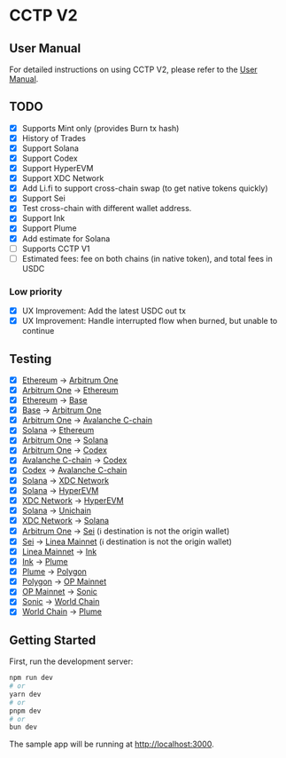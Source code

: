 # CCTP V2

## User Manual

For detailed instructions on using CCTP V2, please refer to the [User Manual](./USER_MANUAL.md).

## TODO

- [x] Supports Mint only (provides Burn tx hash)
- [x] History of Trades
- [x] Support Solana
- [x] Support Codex
- [x] Support HyperEVM
- [x] Support XDC Network
- [x] Add Li.fi to support cross-chain swap (to get native tokens quickly)
- [x] Support Sei
- [x] Test cross-chain with different wallet address.
- [x] Support Ink
- [x] Support Plume
- [x] Add estimate for Solana
- [ ] Supports CCTP V1
- [ ] Estimated fees: fee on both chains (in native token), and total fees in USDC

### Low priority

- [x] UX Improvement: Add the latest USDC out tx
- [x] UX Improvement: Handle interrupted flow when burned, but unable to continue

## Testing

- [x] [Ethereum](https://etherscan.io/tx/0x5e50464610d278bca8a964dfda03044748742604bff8d440a5270eb738a36aee) -> [Arbitrum One](https://arbiscan.io/tx/0x525bb17796a80c097df764064ce0059ec3e68f10792958a2527a623083cfc711)
- [x] [Arbitrum One](https://arbiscan.io/tx/0x0015acffe6f8e0c120bf56bdbd3a064ffdcad05ee731ad1a8b7b76c50cd862f4) -> [Ethereum](https://etherscan.io/tx/0x5b5d7509b8f9516759151028f7c2de1fb5ef475b2275d178e7eef08234d12625)
- [x] [Ethereum](https://etherscan.io/tx/0x6cb313683dbbb7ee60c92835143b9fb5eaf4a3ea7752025ea06e434c2d862154) -> [Base](https://basescan.org/tx/0x81d8574a2f15cbf8f81474ecd65d2a8b0c20f780dada74029717aac6057ada71)
- [x] [Base](https://etherscan.io/tx/0x96e82897a1e647912f22d694af2eb199771a665f285e2fc206b309446d822222) -> [Arbitrum One](https://arbiscan.io/tx/0x33e15db11a09f085e2e4edd4a30dd0070be263e333b02255a9e5d6621f3573e0)
- [x] [Arbitrum One](https://arbiscan.io/tx/0xe8d4963b303bcf013db1ca25a2b477a4e1e918c22a6b7beb67bc616e2a2ed331) -> [Avalanche C-chain](https://snowtrace.io/tx/0x691ece42a5a2c5f3abd14432566e953f8a698f93f2284229a7ffd1aa4f925538)
- [x] [Solana](https://solscan.io/tx/4R2towhLBA1ZeHrF91on42Zbbk4tVpG17Rs84dNKmtnJCSAFNNEFsyGFS4qFyuDvPiKDCTjKQ3Xf31s1gReacbK9) -> [Ethereum](https://etherscan.io/tx/0xc75c86866dcdaf036dc0c29cdc7a75f426d5883e483a778950275b8f09efbaee)
- [x] [Arbitrum One](https://arbiscan.io/tx/0xf268391db5671d5bc43c6c69d91cfe5b51dbb6583a78796e63493bccd6b80592) -> [Solana](https://solscan.io/tx/598Ateqej7eWpR9ndrdnbVY6ZSZWVoZqKSuLiVbjVhYsLnyUfwDcZA3tpMegMdeS9fnyH672PhTDuZi5QERhoHnc)
- [x] [Arbitrum One](https://arbiscan.io/tx/0xf08969b1e5b8df967f9495503b062bb0ca9bda210ed0e2d42c7fbd09156112bd) -> [Codex](https://explorer.codex.xyz/tx/0xf6a37dc84e2aeb286dc5c970d0ece7e4ecccc95c87cbbaf9b96c57cf5102929f)
- [x] [Avalanche C-chain](https://snowtrace.io/tx/0xfbae678dfd381dbc9073fda845227ef502f6819e99f8f431cdafe1534cd3b5a1) -> [Codex](https://explorer.codex.xyz/tx/0x76d2073a4852690dc7e6a08b9173b9bdc20414baaee215fa594624d5c1183088)
- [x] [Codex](https://explorer.codex.xyz/tx/0xbcacf0758cf52e24cf746bbb073b978cbdc7f5cc63fe2d65fe827a4626e5d3b9) -> [Avalanche C-chain](https://snowtrace.io/tx/0x00fa4f035d74435d9e4f90b6c1db9c7e81987555f98bcafef05f3578f407c086?chainid=43114)
- [x] [Solana](https://solscan.io/tx/3EKm4mPv9f5wXRHRgd6FmnJTsVFw3PuDz59Up7mcUJyAiyP1n5B4G27Z6u6dZrEbPZSMN28p8AmJLp6ikkBaWSiU) -> [XDC Network](https://xdcscan.com/tx/0xdcb5b531af46f787ae430c5e2b5b2f178e6b2e044df41c4c8d40be20445a6f96)
- [x] [Solana](https://solscan.io/tx/4d7WvDktAksFjCuVpx5SL7jX6Kq84G3kMN58S8AL1TPygXk19EAkAhcGwyF17NYw3yJ8JSLozLWiuUxVN33D6vX2) -> [HyperEVM](https://www.hyperscan.com//tx/0xb229422a308de76b19eb7148148d0fb4633be407217167fe0eba4574b39850e0)
- [x] [XDC Network](https://xdcscan.com/tx/0x721aa0cd02815c87abacac3700c538226bc5d9da239e96f96cda2ab0f7ea2e82) -> [HyperEVM](https://www.hyperscan.com//tx/0xf363dec94c706c24d3b08825e745c217ecbb628721c11019e723ee1cf01db875)
- [x] [Solana](https://solscan.io/tx/2LNqjhz67tKfg2oajTx7q3T2HvJHyFSyE7r62fMPBGzjUewQ32zhe2AD7fEArgedhD6gtuarW9zU2VMXLcr75E6r) -> [Unichain](https://uniscan.xyz/tx/0x88315ec25cdc0e10624e72e4132b79bf0ada4f957d2fad838b4cd44a14a4baea)
- [x] [XDC Network](https://xdcscan.com/tx/0x571e10241a8384e6f1537b71969c70a89dd99d23882b408e53da647b77848f81) -> [Solana](https://solscan.io/tx/3FNj1nsDFWRThkQ4JVvKrwasdd5V8YJ7aj6aV1ynQYHNJNxdkg5xS4qsJWwFf6XfUEVmyyM2P2NZVic5bdnRSKNy)
- [x] [Arbitrum One](https://arbiscan.io/tx/0xd0f49e0d13193fb91ee2c9ab5a42c71519dc1b3a84363e213f1b5f2934c51832) -> [Sei](https://seitrace.com/tx/0x3bf6ebe47e0635ede868806a2c94144ab2606d847235552ddf9b7760cf3db277) (ℹ️ destination is not the origin wallet)
- [x] [Sei](https://seitrace.com/tx/0x6ce19819699db1090b3502eed01244a506b1207fc55a6be8fb440c6e1fa011fc) -> [Linea Mainnet](https://lineascan.build/tx/0x88415f5b49f2f4c213cfd50afbd296bb028fb8880df1688d015f967a59a60e39) (ℹ️ destination is not the origin wallet)
- [x] [Linea Mainnet](https://lineascan.build/tx/0x80256167ff7193c49009e7ab4af27046a8ea5082f2d285546013fd42d0010631) -> [Ink](https://explorer.inkonchain.com/tx/0xf781960389401cc26defe3fcee4f06c3c938161a9db949fa3cef904b8ceea689)
- [x] [Ink](https://explorer.inkonchain.com/tx/0x433d5a46efc2944216dba70376e835fcd7d0a99f3b8a9cf52a865a3558bb13b8) -> [Plume](https://explorer.plume.org/tx/0xa8290d1e42c1ee2a4cec703de631ba969c553a5939ccbfb2ce9faa874f0507db)
- [x] [Plume](https://explorer.plume.org/tx/0xfe23bb1702943114b3ac56def5139aa85475ce57d78f82ff571c01f4040633ca) -> [Polygon](https://polygonscan.com/tx/0x3f3e3f2d36691d73b8c40cabe67e629c23f3fed4f5e01e08d4237cfd5f5664ff)
- [x] [Polygon](https://polygonscan.com/tx/0x3e21a0f71aa8d3a2ecc2434c7b643ce1f3f2eac4d1190d11a6c9ca026fb1877a) -> [OP Mainnet](https://optimistic.etherscan.io/tx/0x3b7cc5be8087a1334b5245b4b0068a03e9cf5d78cd5e99c5b6ab04d48f145651)
- [x] [OP Mainnet](https://optimistic.etherscan.io/tx/0x36510afdf1c06fdda0f3b44bafd2772d11a195f94a65eb09b34954ff01a05c12) -> [Sonic](https://sonicscan.org/tx/0xfbc76033021cd8f5223c7a3eaad63577c95e16f71cbce26b7a5c882967231254)
- [x] [Sonic](https://sonicscan.org/tx/0xf6ed409545f527621bd3d1dd4a80b2c1167bcfc6cc868a763ca174f080bb4098) -> [World Chain](https://worldscan.org/tx/0x99ea0cddf67d6ffd513d0f541f448c73812bbe84293496d4e357a946bc98b80c)
- [x] [World Chain](https://worldscan.org/tx/0x0de415094bdbc63e3c0c535e23a37bc608b05cee0f7cfc8e43fb4112201ff682) -> [Plume](https://explorer.plume.org/tx/0xefb2f7cdc88d80d9a7fa895607746e9327bad2bee349910cc867c34acb1de0b2)

## Getting Started

First, run the development server:

```bash
npm run dev
# or
yarn dev
# or
pnpm dev
# or
bun dev
```

The sample app will be running at [http://localhost:3000](http://localhost:3000).
